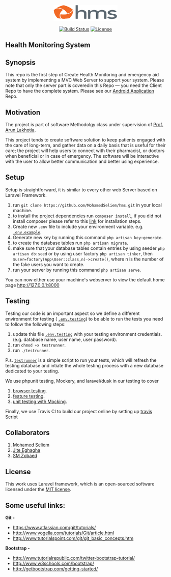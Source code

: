 <p align="center"><img src="https://github.com/MohamedSeliem/hms/blob/master/public/images/hms-logo.png" height="50dp" width="200dp"></p>

<p align="center">
<a href="https://travis-ci.org/laravel/framework"><img src="https://travis-ci.org/laravel/framework.svg" alt="Build Status"></a>
<a href="https://packagist.org/packages/laravel/framework"><img src="https://poser.pugx.org/laravel/framework/license.svg" alt="License"></a>
</p>

## Health Monitoring System

## Synopsis

This repo is the first step of Create Health Monitoring and emergency aid system by implementing a MVC Web Server to support your system.
Please note that only the server part is coveredin this Repo — you need the Client Repo to have the complete system. 
Please see our [Android Application](https://github.com/MohamedSeliem/HttpClient) Repo.

## Motivation
The project is part of software Methodolgy class under supervision of [Prof. Arun Lakhotia](https://www.linkedin.com/in/arun-lakhotia-94176416).

This project tends to create software solution to keep patients engaged with the care of long-term, and gather data on a daily basis that is useful for their care; the project will help users to connect with their pharmacist, or doctors when beneficial or in case of emergency. The software will be interactive with the user to allow better communication and better using experience.

## Setup

Setup is straightforward, it is similar to every other web Server based on Laravel Framework.


 1. run `git clone https://github.com/MohamedSeliem/hms.git` in your local machine.
 2. to install the project dependencies run `composer install`, 
    if you did not install composer please refer to this [link](https://getcomposer.org/doc/00-intro.md) for installation steps.
 3. Create new `.env` file to include your environment variable. e.g. [`.env.example`](https://github.com/MohamedSeliem/hms/blob/master/.env.example).
 4. Generate new key by running this command `php artisan key:generate`.
 5. to create the database tables run `php artisan migrate`.
 6. make sure that your database tables contain entries by using seeder `php artisan db:seed` 
    or by using user factory `php artisan tinker`, then `$user=factory(App\User::class,n)->create()`, where n is the number of the fake users you want to create.
 7. run your server by running this command `php artisan serve`.

You can now either use your machine's webserver to view the default home page http://127.0.0.1:8000

## Testing
Testing our code is an important aspect so we define a different environment for testing 
( [`.env.testing`](https://github.com/MohamedSeliem/hms/blob/master/.env.example))
to be able to run the tests you need to follow the following steps:
1. update this file [`.env.testing`](https://github.com/MohamedSeliem/hms/blob/master/.env.example) with your testing environment credentials. (e.g. database name, user name, user password).
2. run `chmod +x testrunner`.
3. run `./testrunner`.

P.s.  [`testrunner`](https://github.com/MohamedSeliem/hms/blob/master/testrunner) is a simple script to run your tests, which will refresh the testing database and intiate the whole testing process with a new database dedicated to your testing.

We use phpunit testing, Mockery, and laravel/dusk in our testing to cover

1. [browser testing](https://github.com/MohamedSeliem/hms/tree/master/tests/Browser).
2. [feature testing](https://github.com/MohamedSeliem/hms/tree/master/tests/Feature).
3. [unit testing with Mocking](https://github.com/MohamedSeliem/hms/blob/master/tests/Unit/UserTest.php).

Finally, we use Travis CI to build our project online by setting up [travis Script](https://github.com/MohamedSeliem/hms/blob/master/.travis.yml)

## Collaborators

1. [Mohamed Seliem](https://github.com/MohamedSeliem)
2. [Jite Eghagha](https://github.com/jiteeghagha)
3. [SM Zobaed](https://github.com/zobaed11)

## License

This work uses Laravel framework, which is an open-sourced software licensed under the [MIT license](http://opensource.org/licenses/MIT).

## Some useful links:

**Git -**
* https://www.atlassian.com/git/tutorials/
* http://www.vogella.com/tutorials/Git/article.html
* http://www.tutorialspoint.com/git/git_basic_concepts.htm

**Bootstrap -**
* http://www.tutorialrepublic.com/twitter-bootstrap-tutorial/
* http://www.w3schools.com/bootstrap/
* http://getbootstrap.com/getting-started/
